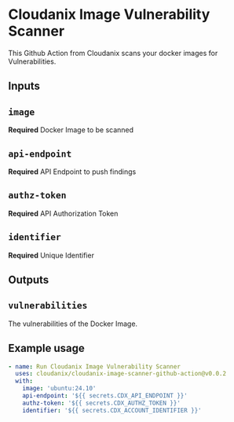 # Cloudanix Image Vulnerability Scanner

This Github Action from Cloudanix scans your docker images for Vulnerabilities.

## Inputs

## `image`

**Required** Docker Image to be scanned

## `api-endpoint`

**Required** API Endpoint to push findings

## `authz-token`

**Required** API Authorization Token

## `identifier`

**Required** Unique Identifier

## Outputs

## `vulnerabilities`

The vulnerabilities of the Docker Image.

## Example usage

```yml
- name: Run Cloudanix Image Vulnerability Scanner
  uses: cloudanix/cloudanix-image-scanner-github-action@v0.0.2
  with:
    image: 'ubuntu:24.10'
    api-endpoint: '${{ secrets.CDX_API_ENDPOINT }}'
    authz-token: '${{ secrets.CDX_AUTHZ_TOKEN }}'
    identifier: '${{ secrets.CDX_ACCOUNT_IDENTIFIER }}'
```
